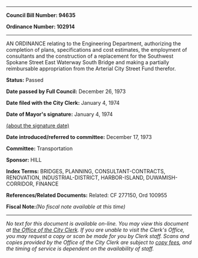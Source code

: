 

********

**Council Bill Number: 94635**
   
**Ordinance Number: 102914**
********

 AN ORDINANCE relating to the Engineering Department, authorizing the completion of plans, specifications and cost estimates, the employment of consultants and the construction of a replacement for the Southwest Spokane Street East Waterway South Bridge and making a partially reimbursable appropriation from the Arterial City Street Fund therefor.

**Status:** Passed
   
**Date passed by Full Council:** December 26, 1973
   
**Date filed with the City Clerk:** January 4, 1974
   
**Date of Mayor's signature:** January 4, 1974
   
[(about the signature date)](/~public/approvaldate.htm)
   
   
   
**Date introduced/referred to committee:** December 17, 1973
   
**Committee:** Transportation
   
**Sponsor:** HILL
   
   
**Index Terms:** BRIDGES, PLANNING, CONSULTANT-CONTRACTS, RENOVATION, INDUSTRIAL-DISTRICT, HARBOR-ISLAND, DUWAMISH-CORRIDOR, FINANCE

**References/Related Documents:** Related: CF 277150, Ord 100955

**Fiscal Note:**_(No fiscal note available at this time)_
********

_No text for this document is available on-line. You may view this document at [the Office of the City Clerk](http://www.seattle.gov/leg/clerk/contactUs.htm). If you are unable to visit the Clerk's Office, you may request a copy or scan be made for you by Clerk staff. Scans and copies provided by the Office of the City Clerk are subject to [copy fees](http://clerk.seattle.gov/~public/clerkfees.htm), and the timing of service is dependent on the availability of staff._

